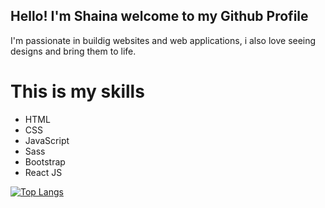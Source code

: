 ## Hello! I'm Shaina welcome to my Github Profile

I'm passionate in buildig websites and web applications, i also love seeing designs and bring them to life.

# This is my skills
- HTML
- CSS
- JavaScript
- Sass
- Bootstrap
- React JS

[![Top Langs](https://github-readme-stats.vercel.app/api/top-langs/?username=shainadeguzman)](https://github.com/anuraghazra/github-readme-stats)
